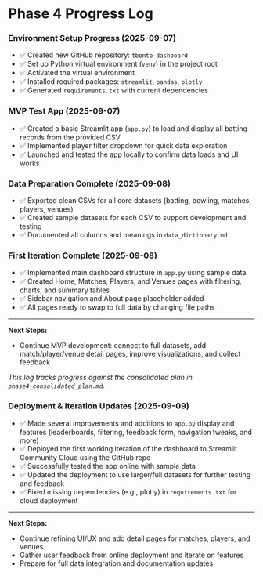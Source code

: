 # Phase 4 Progress Log

### Environment Setup Progress (2025-09-07)

- ✅ Created new GitHub repository: `tbontb-dashboard`
- ✅ Set up Python virtual environment (`venv`) in the project root
- ✅ Activated the virtual environment
- ✅ Installed required packages: `streamlit`, `pandas`, `plotly`
- ✅ Generated `requirements.txt` with current dependencies

### MVP Test App (2025-09-07)
- ✅ Created a basic Streamlit app (`app.py`) to load and display all batting records from the provided CSV
- ✅ Implemented player filter dropdown for quick data exploration
- ✅ Launched and tested the app locally to confirm data loads and UI works

### Data Preparation Complete (2025-09-08)
- ✅ Exported clean CSVs for all core datasets (batting, bowling, matches, players, venues)
- ✅ Created sample datasets for each CSV to support development and testing
- ✅ Documented all columns and meanings in `data_dictionary.md`

### First Iteration Complete (2025-09-08)
- ✅ Implemented main dashboard structure in `app.py` using sample data
- ✅ Created Home, Matches, Players, and Venues pages with filtering, charts, and summary tables
- ✅ Sidebar navigation and About page placeholder added
- ✅ All pages ready to swap to full data by changing file paths

---

**Next Steps:**
- Continue MVP development: connect to full datasets, add match/player/venue detail pages, improve visualizations, and collect feedback

_This log tracks progress against the consolidated plan in `phase4_consolidated_plan.md`._


### Deployment & Iteration Updates (2025-09-09)

- ✅ Made several improvements and additions to `app.py` display and features (leaderboards, filtering, feedback form, navigation tweaks, and more)
- ✅ Deployed the first working iteration of the dashboard to Streamlit Community Cloud using the GitHub repo
- ✅ Successfully tested the app online with sample data
- ✅ Updated the deployment to use larger/full datasets for further testing and feedback
- ✅ Fixed missing dependencies (e.g., plotly) in `requirements.txt` for cloud deployment

---

**Next Steps:**
- Continue refining UI/UX and add detail pages for matches, players, and venues
- Gather user feedback from online deployment and iterate on features
- Prepare for full data integration and documentation updates
